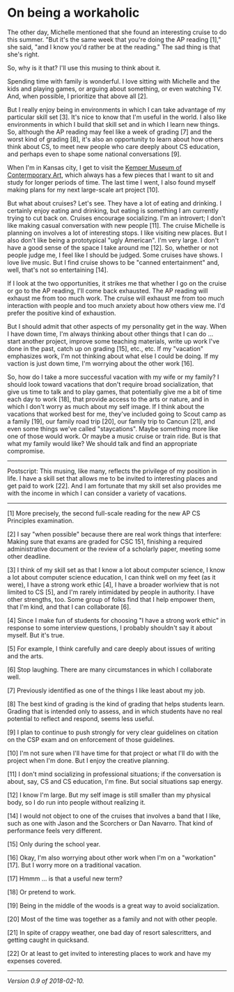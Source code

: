On being a workaholic
=====================

The other day, Michelle mentioned that she found an interesting cruise
to do this summer.  "But it's the same week that you're doing the AP
reading [1]," she said, "and I know you'd rather be at the reading."
The sad thing is that she's right.

So, why is it that?  I'll use this musing to think about it.

Spending time with family is wonderful.  I love sitting with Michelle and
the kids and playing games, or arguing about something, or even watching 
TV.  And, when possible, I prioritize that above all [2].

But I really enjoy being in environments in which I can take advantage
of my particular skill set [3].  It's nice to know that I'm useful in
the world.  I also like environments in which I build that skill set
and in which I learn new things.  So, although the AP reading may feel
like a week of grading [7] and the worst kind of grading [8], it's also
an opportunity to learn about how others think about CS, to meet new
people who care deeply about CS education, and perhaps even to shape
some national conversations [9].

When I'm in Kansas city, I get to visit the [Kemper Museum of
Contermporary Art](https://www.kemperart.org/), which always has a few
pieces that I want to sit and study for longer periods of time.  The
last time I went, I also found myself making plans for my next large-scale
art project [10].

But what about cruises?  Let's see.  They have a lot of eating and
drinking.  I certainly enjoy eating and drinking, but eating is something
I am currently trying to cut back on.  Cruises encourage socializing.
I'm an introvert; I don't like making casual conversation with new people
[11].  The cruise Michelle is planning on involves a lot of interesting
stops.  I like visiting new places.  But I also don't like being a
prototypical "ugly American".  I'm very large.  I don't have a good
sense of the space I take around me [12].  So, whether or not people judge
me, I feel like I should be judged.  Some cruises have shows.  I love
live music.  But I find cruise shows to be "canned entertainment" and,
well, that's not so entertaining [14].

If I look at the two opportunities, it strikes me that whether I go on the
cruise or go to the AP reading, I'll come back exhausted.  The AP reading
will exhaust me from too much work.  The cruise will exhaust me from too
much interaction with people and too much anxiety about how others view me.
I'd prefer the positive kind of exhaustion.

But I should admit that other aspects of my personality get in the way.
When I have down time, I'm always thinking about other things that I can
do ... start another project, improve some teaching materials, write
up work I've done in the past, catch up on grading [15], etc., etc.
If my "vacation" emphasizes work, I'm not thinking about what else I
could be doing.  If my vaction is just down time, I'm worrying about
the other work [16].

So, how do I take a more successful vacation with my wife or my family?
I should look toward vacations that don't require broad socialization,
that give us time to talk and to play games, that potentially give me a
bit of time each day to work [18], that provide access to the arts or
nature, and in which I don't worry as much about my self image.  If I
think about the vacations that worked best for me, they've included going
to Scout camp as a family [19], our family road trip [20], our family
trip to Cancun [21], and even some things we've called "staycations".
Maybe something more like one of those would work.  Or maybe a music
cruise or train ride.  But is that what my family would like?  We should
talk and find an appropriate compromise.

---

Postscript: This musing, like many, reflects the privilege of my position
in life.  I have a skill set that allows me to be invited to interesting
places and get paid to work [22].  And I am fortunate that my skill set 
also provides me with the income in which I can consider a variety of
vacations.

---

[1] More precisely, the second full-scale reading for the new AP CS
Principles examination.

[2] I say "when possible" because there are real work things that
interfere: Making sure that exams are graded for CSC 151, finishing a
required administrative document or the review of a scholarly paper,
meeting some other deadline.

[3] I think of my skill set as that I know a lot about computer science,
I know a lot about computer science education, I can think well on my feet
(as it were), I have a strong work ethic [4], I have a broader worlview
that is not limited to CS [5], and I'm rarely intimidated by people
in authority.  I have other strengths, too.  Some group of folks find
that I help empower them, that I'm kind, and that I can collaborate [6].

[4] Since I make fun of students for choosing "I have a strong work ethic"
in response to some interview questions, I probably shouldn't say it about
myself.  But it's true.

[5] For example, I think carefully and care deeply about issues of writing
and the arts.

[6] Stop laughing.  There are many circumstances in which I collaborate well.

[7] Previously identified as one of the things I like least about my job.

[8] The best kind of grading is the kind of grading that helps students
learn.  Grading that is intended only to assess, and in which students have
no real potential to reflect and respond, seems less useful.

[9] I plan to continue to push strongly for very clear guidelines on 
citation on the CSP exam and on enforcement of those guidelines.

[10] I'm not sure when I'll have time for that project or what I'll do
with the project when I'm done.  But I enjoy the creative planning.

[11] I don't mind socializing in professional situations; if the conversation
is about, say, CS and CS education, I'm fine.  But social situations sap
energy.

[12] I know I'm large.  But my self image is still smaller than my physical
body, so I do run into people without realizing it.

[14] I would not object to one of the cruises that involves a band that
I like, such as one with Jason and the Scorchers or Dan Navarro.  That
kind of performance feels very different.

[15] Only during the school year.

[16] Okay, I'm also worrying about other work when I'm on a "workation"
[17].  But I worry more on a traditional vacation.

[17] Hmmm ... is that a useful new term?

[18] Or pretend to work.

[19] Being in the middle of the woods is a great way to avoid socialization.

[20] Most of the time was together as a family and not with other people.

[21] In spite of crappy weather, one bad day of resort salescritters,
and getting caught in quicksand.

[22] Or at least to get invited to interesting places to work and have
my expenses covered.

---

*Version 0.9 of 2018-02-10.*
